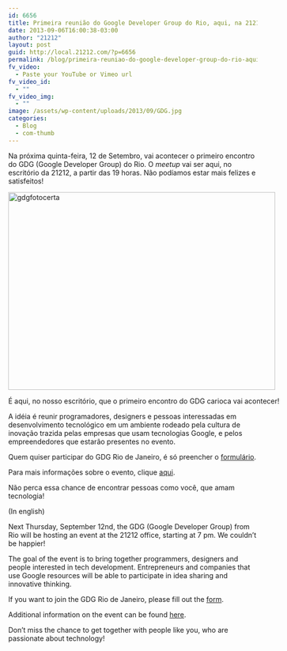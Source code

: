 ```yaml
---
id: 6656
title: Primeira reunião do Google Developer Group do Rio, aqui, na 21212!
date: 2013-09-06T16:00:38-03:00
author: "21212"
layout: post
guid: http://local.21212.com/?p=6656
permalink: /blog/primeira-reuniao-do-google-developer-group-do-rio-aqui-na-21212/
fv_video:
  - Paste your YouTube or Vimeo url
fv_video_id:
  - ""
fv_video_img:
  - ""
image: /assets/wp-content/uploads/2013/09/GDG.jpg
categories:
  - Blog
  - com-thumb
---
```

<p dir="ltr">
  Na próxima quinta-feira, 12 de Setembro, vai acontecer o primeiro encontro do GDG (Google Developer Group) do Rio. O <em>meetup</em> vai ser aqui, no escritório da 21212, a partir das 19 horas. Não podíamos estar mais felizes e satisfeitos!
</p>

<div id="attachment_6661" style="width: 550px" class="wp-caption aligncenter">
  <a href="http://local.21212.com/assets/wp-content/uploads/2013/09/gdgfotocerta.jpg"><img aria-describedby="caption-attachment-6661" class="size-full wp-image-6661" alt="gdgfotocerta" src="{{ site.url }}/assets/wp-content/uploads/2013/09/gdgfotocerta.jpg" width="540" height="400" srcset="{{ site.url }}/assets/wp-content/uploads/2013/09/gdgfotocerta.jpg 540w, {{ site.url }}/assets/wp-content/uploads/2013/09/gdgfotocerta-300x222.jpg 300w" sizes="(max-width: 540px) 100vw, 540px" /></a>

  <p id="caption-attachment-6661" class="wp-caption-text">
    É aqui, no nosso escritório, que o primeiro encontro do GDG carioca vai acontecer!
  </p>
</div>

<p dir="ltr">
  A idéia é reunir programadores, designers e pessoas interessadas em desenvolvimento tecnológico em um ambiente rodeado pela cultura de inovação trazida pelas empresas que usam tecnologias Google, e pelos empreendedores que estarão presentes no evento.
</p>

Quem quiser participar do GDG Rio de Janeiro, é só preencher o [formulário](https://docs.google.com/forms/d/1eBguboqKsUTnYfBOAIWyE3Hbzj823J8K9IysiOwqAB0/viewform).

<p dir="ltr">
  Para mais informações sobre o evento, clique <a href=" https://plus.google.com/104464728601797437216/posts">aqui</a>.
</p>

<p dir="ltr">
  Não perca essa chance de encontrar pessoas como você, que amam tecnologia!
</p>

(In english)

<p dir="ltr">
  Next Thursday, September 12nd, the GDG (Google Developer Group) from Rio will be hosting an event at the 21212 office, starting at 7 pm. We couldn’t be happier!
</p>

The goal of the event is to bring together programmers, designers and people interested in tech development. Entrepreneurs and companies that use Google resources will be able to participate in idea sharing and innovative thinking.

<p dir="ltr">
  If you want to join the GDG Rio de Janeiro, please fill out the <a href="https://docs.google.com/forms/d/1eBguboqKsUTnYfBOAIWyE3Hbzj823J8K9IysiOwqAB0/viewform">form</a>.
</p>

<p dir="ltr">
  Additional information on the event can be found <a href=" https://plus.google.com/104464728601797437216/posts">here</a>.
</p>

<p dir="ltr">
  Don’t miss the chance to get together with people like you, who are passionate about technology!
</p>

&nbsp;